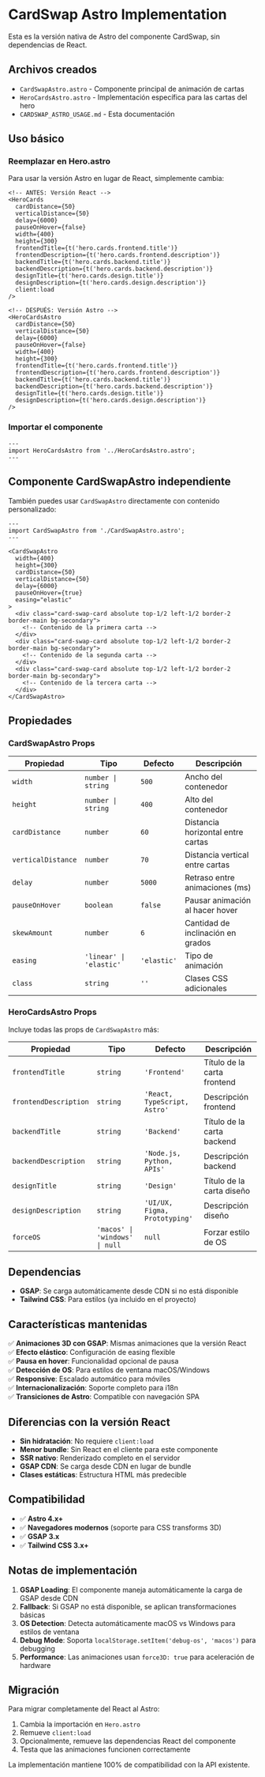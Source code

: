 # CardSwap Astro Implementation

Esta es la versión nativa de Astro del componente CardSwap, sin dependencias de React.

## Archivos creados

- `CardSwapAstro.astro` - Componente principal de animación de cartas
- `HeroCardsAstro.astro` - Implementación específica para las cartas del hero
- `CARDSWAP_ASTRO_USAGE.md` - Esta documentación

## Uso básico

### Reemplazar en Hero.astro

Para usar la versión Astro en lugar de React, simplemente cambia:

```astro
<!-- ANTES: Versión React -->
<HeroCards
  cardDistance={50}
  verticalDistance={50}
  delay={6000}
  pauseOnHover={false}
  width={400}
  height={300}
  frontendTitle={t('hero.cards.frontend.title')}
  frontendDescription={t('hero.cards.frontend.description')}
  backendTitle={t('hero.cards.backend.title')}
  backendDescription={t('hero.cards.backend.description')}
  designTitle={t('hero.cards.design.title')}
  designDescription={t('hero.cards.design.description')}
  client:load
/>

<!-- DESPUÉS: Versión Astro -->
<HeroCardsAstro
  cardDistance={50}
  verticalDistance={50}
  delay={6000}
  pauseOnHover={false}
  width={400}
  height={300}
  frontendTitle={t('hero.cards.frontend.title')}
  frontendDescription={t('hero.cards.frontend.description')}
  backendTitle={t('hero.cards.backend.title')}
  backendDescription={t('hero.cards.backend.description')}
  designTitle={t('hero.cards.design.title')}
  designDescription={t('hero.cards.design.description')}
/>
```

### Importar el componente

```astro
---
import HeroCardsAstro from '../HeroCardsAstro.astro';
---
```

## Componente CardSwapAstro independiente

También puedes usar `CardSwapAstro` directamente con contenido personalizado:

```astro
---
import CardSwapAstro from './CardSwapAstro.astro';
---

<CardSwapAstro
  width={400}
  height={300}
  cardDistance={50}
  verticalDistance={50}
  delay={6000}
  pauseOnHover={true}
  easing="elastic"
>
  <div class="card-swap-card absolute top-1/2 left-1/2 border-2 border-main bg-secondary">
    <!-- Contenido de la primera carta -->
  </div>
  <div class="card-swap-card absolute top-1/2 left-1/2 border-2 border-main bg-secondary">
    <!-- Contenido de la segunda carta -->
  </div>
  <div class="card-swap-card absolute top-1/2 left-1/2 border-2 border-main bg-secondary">
    <!-- Contenido de la tercera carta -->
  </div>
</CardSwapAstro>
```

## Propiedades

### CardSwapAstro Props

| Propiedad | Tipo | Defecto | Descripción |
|-----------|------|---------|-------------|
| `width` | `number \| string` | `500` | Ancho del contenedor |
| `height` | `number \| string` | `400` | Alto del contenedor |
| `cardDistance` | `number` | `60` | Distancia horizontal entre cartas |
| `verticalDistance` | `number` | `70` | Distancia vertical entre cartas |
| `delay` | `number` | `5000` | Retraso entre animaciones (ms) |
| `pauseOnHover` | `boolean` | `false` | Pausar animación al hacer hover |
| `skewAmount` | `number` | `6` | Cantidad de inclinación en grados |
| `easing` | `'linear' \| 'elastic'` | `'elastic'` | Tipo de animación |
| `class` | `string` | `''` | Clases CSS adicionales |

### HeroCardsAstro Props

Incluye todas las props de `CardSwapAstro` más:

| Propiedad | Tipo | Defecto | Descripción |
|-----------|------|---------|-------------|
| `frontendTitle` | `string` | `'Frontend'` | Título de la carta frontend |
| `frontendDescription` | `string` | `'React, TypeScript, Astro'` | Descripción frontend |
| `backendTitle` | `string` | `'Backend'` | Título de la carta backend |
| `backendDescription` | `string` | `'Node.js, Python, APIs'` | Descripción backend |
| `designTitle` | `string` | `'Design'` | Título de la carta diseño |
| `designDescription` | `string` | `'UI/UX, Figma, Prototyping'` | Descripción diseño |
| `forceOS` | `'macos' \| 'windows' \| null` | `null` | Forzar estilo de OS |

## Dependencias

- **GSAP**: Se carga automáticamente desde CDN si no está disponible
- **Tailwind CSS**: Para estilos (ya incluido en el proyecto)

## Características mantenidas

✅ **Animaciones 3D con GSAP**: Mismas animaciones que la versión React  
✅ **Efecto elástico**: Configuración de easing flexible  
✅ **Pausa en hover**: Funcionalidad opcional de pausa  
✅ **Detección de OS**: Para estilos de ventana macOS/Windows  
✅ **Responsive**: Escalado automático para móviles  
✅ **Internacionalización**: Soporte completo para i18n  
✅ **Transiciones de Astro**: Compatible con navegación SPA  

## Diferencias con la versión React

- **Sin hidratación**: No requiere `client:load`
- **Menor bundle**: Sin React en el cliente para este componente
- **SSR nativo**: Renderizado completo en el servidor
- **GSAP CDN**: Se carga desde CDN en lugar de bundle
- **Clases estáticas**: Estructura HTML más predecible

## Compatibilidad

- ✅ **Astro 4.x+**
- ✅ **Navegadores modernos** (soporte para CSS transforms 3D)
- ✅ **GSAP 3.x**
- ✅ **Tailwind CSS 3.x+**

## Notas de implementación

1. **GSAP Loading**: El componente maneja automáticamente la carga de GSAP desde CDN
2. **Fallback**: Si GSAP no está disponible, se aplican transformaciones básicas
3. **OS Detection**: Detecta automáticamente macOS vs Windows para estilos de ventana
4. **Debug Mode**: Soporta `localStorage.setItem('debug-os', 'macos')` para debugging
5. **Performance**: Las animaciones usan `force3D: true` para aceleración de hardware

## Migración

Para migrar completamente del React al Astro:

1. Cambia la importación en `Hero.astro`
2. Remueve `client:load` 
3. Opcionalmente, remueve las dependencias React del componente
4. Testa que las animaciones funcionen correctamente

La implementación mantiene 100% de compatibilidad con la API existente.